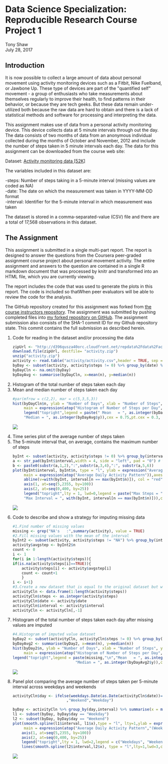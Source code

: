 # Data Science Specialization: Reproducible Research Course Project 1
Tony Shaw  
July 28, 2017  



## Introduction

It is now possible to collect a large amount of data about personal movement using activity monitoring devices such as a Fitbit, Nike Fuelband, or Jawbone Up. These type of devices are part of the "quantified self" movement - a group of enthusiasts who take measurements about themselves regularly to improve their health, to find patterns in their behavior, or because they are tech geeks. But these data remain under-utilized both because the raw data are hard to obtain and there is a lack of statistical methods and software for processing and interpreting the data.

This assignment makes use of data from a personal activity monitoring device. This device collects data at 5 minute intervals through out the day. The data consists of two months of data from an anonymous individual collected during the months of October and November, 2012 and include the number of steps taken in 5 minute intervals each day.
The data for this assignment can be downloaded from the course web site:

Dataset: <a href="https://github.com/fordtronic/RepData_PeerAssessment1/blob/master/activity.zip">Activity monitoring data [52K]</a><br>

The variables included in this dataset are:

-steps: Number of steps taking in a 5-minute interval (missing values are coded as NA)<br>
-date: The date on which the measurement was taken in YYYY-MM-DD format<br>
-interval: Identifier for the 5-minute interval in which measurement was taken<br>

The dataset is stored in a comma-separated-value (CSV) file and there are a total of 17,568 observations in this dataset.

## The Assignment

This assignment is submitted in a single multi-part report. The report is designed to answer the questions from the Coursera peer-graded assignment course project about personal movement activity. The entire assignment and answers to the question are contained in a single R markdown document that was processed by knitr and transformed into an HTML file, which you are currently viewing.

The report includes the code that was used to generate the plots in this report. The code is included so thatWhen peer evaluators will be able to review the code for the analysis.

The GitHub repository created for this assignment was forked from <a href="https://github.com/rdpeng/RepData_PeerAssessment1"> the course instructors repository</a>. The assignment was submitted by pushing completed files into <a href="https://github.com/fordtronic/RepData_PeerAssessment1">my forked repository on GitHub</a>. The assignment submission also consists of the SHA-1 commit ID for my Github repository state. This commit contains the full submission as described herein.


<ol type="1">
  <li>Code for reading in the dataset and/or processing the data</li>

```r
zipUrl <- "http://d396qusza40orc.cloudfront.net/repdata%2Fdata%2Factivity.zip"
download.file(zipUrl, destfile= "activity.zip")
unzip("activity.zip")
activity <- read.table("activity/activity.csv",header = TRUE, sep = ",")
byDay <- subset(activity, activity$steps != 0) %>% group_by(date) %>% summarise(n = sum(steps))
byDayCln <- na.omit(byDay)
byDayAvg <- summarise(byDayCln, x=mean(n), y=median(n))
```
<li>Histogram of the total number of steps taken each day</li>
<li>Mean and median number of steps taken each day</li>

```r
#par(mfrow = c(2,2), mar = c(5,3,5,3))
hist(byDayCln$n, ylab = "Number of Days", xlab = "Number of Steps", ylim = c(0,50), 
     main = expression(atop("Histogram of Number of Steps per Day","(All values)")))
     legend("topright",legend = paste(" Mean   = ", as.integer(byDayAvg$x),"\n",
     "Median = ", as.integer(byDayAvg$y)),cex = 0.75,pt.cex = 0.3, inset = .01,bty = "n")
```

![](figure/hist1data-1.png)<!-- -->
<li>Time series plot of the average number of steps taken</li>
<li>The 5-minute interval that, on average, contains the maximum number of steps</li>

```r
byInt <- subset(activity, activity$steps != 0) %>% group_by(interval) %>% summarise(n = mean(steps))
a <- str_pad(byInt$interval,width = 4, side = "left", pad = "0") # %>% str_pad(width = 6, side = "right", pad = "0") 
b <- paste0(substr(a,1,2),":",substr(a,3,4),":", substr(a,5,6))
plot(byInt$interval, byInt$n, type = "l", ylab = expression("Average Steps"), col = "black", xlab = "Interval(HHMM)",
     main = expression(atop("Average Daily Activity Pattern")),axes = FALSE)
     abline(v=with(byInt, interval[n == max(byInt$n)]), col = "red", lwd = 2)
     axis(1, at=seq(5,2355, by=100))
     axis(2, at=seq(0,400, by=25))
     legend("topright",lty = 1, lwd=0,legend = paste("Max Steps = ", as.integer(max(byInt$n))," @","\n", 
     "Max Interval = ", with(byInt, interval[n == max(byInt$n)])),col=c("red"),cex = 0.75,pt.cex = 0.3, inset = .01,bty = "n")
```

![](figure/timeseries-1.png)<!-- -->
<li>Code to describe and show a strategy for imputing missing data</li>

```r
#1.Find number of missing values
missing <- grep("NA's   :",summary(activity), value = TRUE)
#2.Fill missing values with the mean of the interval
byInt2 <- subset(activity, activity$steps != "NA") %>% group_by(interval) %>% summarise(n = mean(steps))
activity$avgstep <- byInt2$n
count <- 0
i <- 1
for(i in 1:length(activity$steps)){
if(is.na(activity$steps[i]==TRUE)){
    activity$steps[i] <- activity$avgstep[i]
    count <- count+1
    }
i <- i+1}
#3.Create a new dataset that is equal to the original dataset but with the missing data filled in.
activityCln <- data.frame(1:length(activity$steps))
activityCln$steps <- as.integer(activity$steps)
activityCln$date <- activity$date
activityCln$interval <- activity$interval
activityCln <- activityCln[,-1]
```
<li>Histogram of the total number of steps taken each day after missing values are imputed</li>

```r
#4.Histogram of imputed value dataset
byDay2 <- subset(activityCln, activityCln$steps != 0) %>% group_by(date) %>% summarise(n = sum(steps))
byDayAvg2 <- summarise(byDay2, x=mean(n), y=median(n))
hist(byDay2$n, ylab = "Number of Days", xlab = "Number of Steps", ylim = c(0,50), 
     main = expression(atop("Histogram of Number of Steps per Day","(Imputed missing values)")))
legend("topright",legend = paste(missing,"\n","Mean   = ", as.integer(byDayAvg2$x),"\n",
                            "Median = ", as.integer(byDayAvg2$y)),col=c("red"), cex = 0.75,pt.cex = 0.3, inset = .01,bty = "n")
```

![](figure/hist2data-1.png)<!-- -->
<li>Panel plot comparing the average number of steps taken per 5-minute interval across weekdays and weekends</li>

```r
activityCln$day <- ifelse(weekdays.Date(as.Date(activityCln$date))=="Saturday"|weekdays.Date(as.Date(activityCln$date))=="Sunday"
                        ,"Weekend","Weekday")

byDay <- activityCln %>% group_by(day,interval) %>% summarise(x = mean(steps))
l1 <- subset(byDay, byDay$day == "Weekday")
l2 <- subset(byDay, byDay$day == "Weekend")
plot(smooth.spline(l1$interval, l1$x),type = "l", lty=1,ylab = expression("Average Steps"), col = "red",lwd=3, xlab = "Interval(HHMM)",
     main = expression(atop("Average Daily Activity Pattern","(Weekdays-vs-Weekends)")),axes = FALSE)
    axis(1, at=seq(5,2355, by=100))
    axis(2, at=seq(0,400, by=25))
    legend("topright",lty = 1, lwd=2,legend = c("Weekdays", "Weekends"),col=c("red","black"),cex = 0.75,pt.cex = 0.3, inset = .01,bty = "n")
    lines(smooth.spline(l2$interval,l2$x), type = "l",lty=1,lwd=3,col="black")
```

![](figure/weeday-1.png)<!-- -->
</ol>
